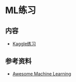 # ML练习

## 内容

- [Kaggle练习](./exercise-ml-kaggle)

## 参考资料

- [Awesome Machine Learning](https://github.com/josephmisiti/awesome-machine-learning)
